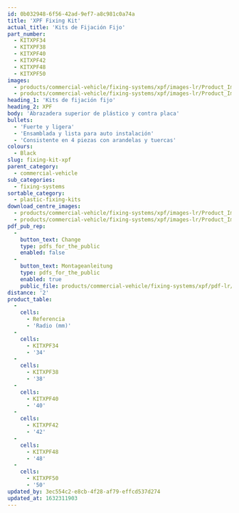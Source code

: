 ```yaml
---
id: 0b032948-6f56-42ad-9ef7-a8c981c0a74a
title: 'XPF Fixing Kit'
actual_title: 'Kits de Fijación Fijo'
part_number:
  - KITXPF34
  - KITXPF38
  - KITXPF40
  - KITXPF42
  - KITXPF48
  - KITXPF50
images:
  - products/commercial-vehicle/fixing-systems/xpf/images-lr/Product_Image_776x776_(518x518_focus_area)-XPF_01.jpg
  - products/commercial-vehicle/fixing-systems/xpf/images-lr/Product_Image_776x776_(518x518_focus_area)-XPF_02.jpg
heading_1: 'Kits de fijación fijo'
heading_2: XPF
body: 'Abrazadera superior de plástico y contra placa'
bullets:
  - 'Fuerte y ligera'
  - 'Ensamblada y lista para auto instalación'
  - 'Consistente en 4 piezas con arandelas y tuercas'
colours:
  - Black
slug: fixing-kit-xpf
parent_category:
  - commercial-vehicle
sub_categories:
  - fixing-systems
sortable_category:
  - plastic-fixing-kits
download_centre_images:
  - products/commercial-vehicle/fixing-systems/xpf/images-lr/Product_Image_776x776_(518x518_focus_area)-XPF_01.jpg
  - products/commercial-vehicle/fixing-systems/xpf/images-lr/Product_Image_776x776_(518x518_focus_area)-XPF_02.jpg
pdf_pub_rep:
  -
    button_text: Change
    type: pdfs_for_the_public
    enabled: false
  -
    button_text: Montageanleitung
    type: pdfs_for_the_public
    enabled: true
    public_file: products/commercial-vehicle/fixing-systems/xpf/pdf-lr/PIL-SAL-0017.pdf
distance: '2'
product_table:
  -
    cells:
      - Referencia
      - 'Radio (mm)'
  -
    cells:
      - KITXPF34
      - '34'
  -
    cells:
      - KITXPF38
      - '38'
  -
    cells:
      - KITXPF40
      - '40'
  -
    cells:
      - KITXPF42
      - '42'
  -
    cells:
      - KITXPF48
      - '48'
  -
    cells:
      - KITXPF50
      - '50'
updated_by: 3ec554c2-e8cb-4f28-af79-effcd537d274
updated_at: 1632311903
---
```

